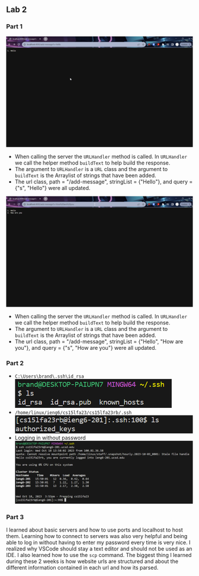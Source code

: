## Lab 2

### Part 1
![Hello](/Lab2Assets/Hello.png)
* When calling the server the `URLHandler` method is called. In `URLHandler` we call the helper method `buildText` to help build the response.
* The argument to `URLHandler` is a `URL` class and the argument to `buildText` is the Arraylist of strings that have been added.
* The url class, path = "/add-message", stringList = {"Hello"}, and query = {"s", "Hello"} were all updated.



![Howareyou](/Lab2Assets/How%20are%20you.png)
* When calling the server the `URLHandler` method is called. In `URLHandler` we call the helper method `buildText` to help build the response.
* The argument to `URLHandler` is a `URL` class and the argument to `buildText` is the Arraylist of strings that have been added.
* The url class, path = "/add-message", stringList = {"Hello", "How are you"}, and query = {"s", "How are you"} were all updated.

### Part 2

* ```C:\Users\brand\.ssh\id_rsa``` \
![Private Key](/Lab2Assets/Private%20Key.png)
* ```/home/linux/ieng6/cs15lfa23/cs15lfa23rb/.ssh```
![Public Key](/Lab2Assets/Public%20Key.png)
* Logging in without password
  ![SSH no pwd](/Lab2Assets/SSH.png)

### Part 3
  I learned about basic servers and how to use ports and localhost to host them. Learning how to connect to servers was also very helpful and being able to log in without having to enter my password every time is very nice. I realized why VSCode should stay a text editor and should not be used as an IDE. I also learned how to use the ```scp``` command. The biggest thing I learned during these 2 weeks is how website urls are structured and about the different information contained in each url and how its parsed.
  
  

